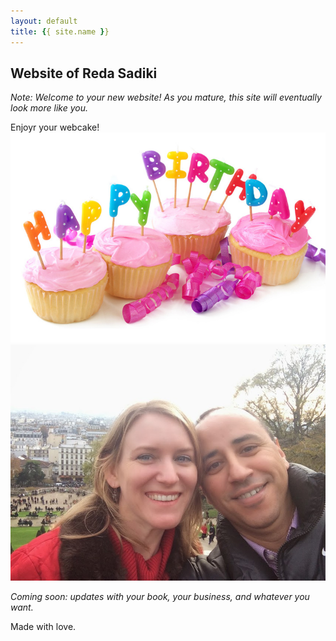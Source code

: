 ```yaml
---
layout: default
title: {{ site.name }}
---
```


## Website of Reda Sadiki
_Note: Welcome to your new website! As you mature, this site will eventually look more like you._

Enjoyr your webcake! 
![A birthday cake.](/images/birthday_cake.jpg)
![Paris](/images/paris1.jpg)

_Coming soon: updates with your book, your business, and whatever you want._

Made with love.